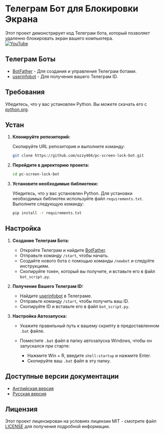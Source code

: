 # Телеграм Бот для Блокировки Экрана

Этот проект демонстрирует код Телеграм бота, который позволяет удаленно блокировать экран вашего компьютера.<br>
[![YouTube](https://img.shields.io/badge/YouTube-Video-red?logo=youtube&logoColor=white)](https://www.youtube.com/watch?v=dQw4w9WgXcQ)

## Телеграм Боты

- [BotFather](https://t.me/botfather) - Для создания и управления Телеграм ботами.
- [userinfobot](https://t.me/userinfobot) - Для получения вашего Телеграм ID.

## Требования

Убедитесь, что у вас установлен Python. Вы можете скачать его с [python.org](https://www.python.org/downloads/).

## Устан

1. **Клонируйте репозиторий:**

   Скопируйте URL репозитория и выполните команду:

   ```bash
   git clone https://github.com/ozzy404/pc-screen-lock-bot.git
   ```
   
2. **Перейдите в директорию проекта:**

   ```bash
   cd pc-screen-lock-bot
   ```

3. **Установите необходимые библиотеки:**

   Убедитесь, что у вас установлен Python. Для установки необходимых библиотек используйте файл `requirements.txt`. Выполните следующую команду:

   ```bash
   pip install -r requirements.txt
   ```

## Настройка

1. **Создание Телеграм Бота:**

   - Откройте Телеграм и найдите [BotFather](https://t.me/botfather).
   - Отправьте команду `/start`, чтобы начать.
   - Создайте нового бота с помощью команды `/newbot` и следуйте инструкциям.
   - Скопируйте токен, который вы получите, и вставьте его в файл `bot_script.py`.

2. **Получение Вашего Телеграм ID:**

   - Найдите [userinfobot](https://t.me/userinfobot) в Телеграме.
   - Отправьте команду `/start`, чтобы получить ваш ID.
   - Скопируйте ID и вставьте его в файл `bot_script.py`.

3. **Настройка Автозапуска:**

   - Укажите правильный путь к вашему скрипту в предоставленном `.bat` файле.
   - Поместите `.bat` файл в папку автозапуска Windows, чтобы он запускался при старте:

     - Нажмите Win + R, введите `shell:startup` и нажмите Enter.
     - Скопируйте ваш `.bat` файл в эту папку.

## Доступные версии документации

- [Английская версия](README.en.md)
- [Русская версия](README.md)

## Лицензия

Этот проект лицензирован на условиях лицензии MIT - смотрите файл [LICENSE](LICENSE) для получения подробной информации.

